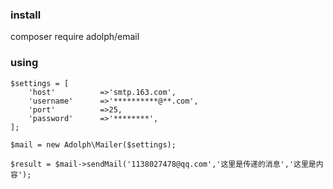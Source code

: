 ### install
composer require adolph/email
### using
```
$settings = [
    'host'			=>'smtp.163.com',
    'username'		=>'**********@**.com',
    'port'			=>25,
    'password'		=>'********',
];

$mail = new Adolph\Mailer($settings);

$result = $mail->sendMail('1138027478@qq.com','这里是传递的消息','这里是内容');
```